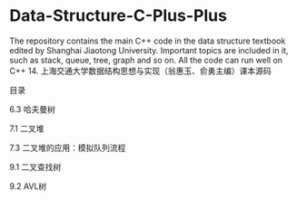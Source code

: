 # Data-Structure-C-Plus-Plus
The repository contains the main C++ code in the data structure textbook edited by Shanghai Jiaotong University.  Important topics are included in it, such as stack, queue, tree, graph and so on. All the code can run well on C++ 14. 
上海交通大学数据结构思想与实现（翁惠玉、俞勇主编）课本源码

目录

6.3 哈夫曼树

7.1 二叉堆

7.3 二叉堆的应用：模拟队列流程

9.1 二叉查找树

9.2 AVL树
